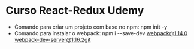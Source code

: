 # Curso React-Redux Udemy

* Comando para criar um projeto com base no npm: npm init -y
* Comando para instalar o webpack: npm i --save-dev webpack@1.14.0 webpack-dev-server@1.16.2git 